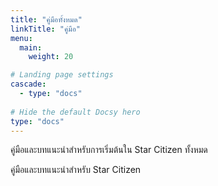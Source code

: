 ```yaml
---
title: "คู่มือทั้งหมด"
linkTitle: "คู่มือ"
menu:
  main:
    weight: 20

# Landing page settings
cascade:
  - type: "docs"
    
# Hide the default Docsy hero
type: "docs"
---
```


คู่มือและบทแนะนำสำหรับการเริ่มต้นใน Star Citizen ทั้งหมด

คู่มือและบทแนะนำสำหรับ Star Citizen
